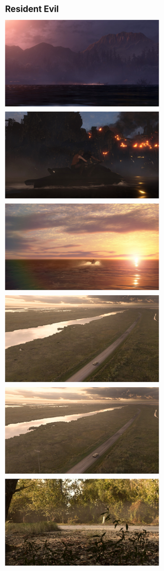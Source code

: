 # Resident Evil

<a href="20240809005931_1.jpg"><img alt="20240809005931_1.jpg" src="20240809005931_1.jpg"></a>

<a href="20240812194743_1.jpg"><img alt="20240812194743_1.jpg" src="20240812194743_1.jpg"></a>

<a href="20240812194852_1.jpg"><img alt="20240812194852_1.jpg" src="20240812194852_1.jpg"></a>

<a href="20250613212722_1.jpg"><img alt="20250613212722_1.jpg" src="20250613212722_1.jpg"></a>

<a href="20250613212727_1.jpg"><img alt="20250613212727_1.jpg" src="20250613212727_1.jpg"></a>

<a href="20250613212745_1.jpg"><img alt="20250613212745_1.jpg" src="20250613212745_1.jpg"></a>
